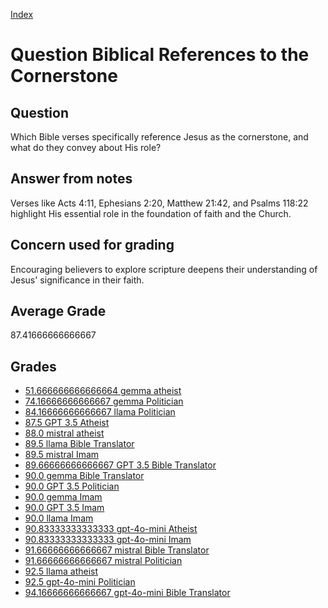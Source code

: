 
[Index](../../index.md)
# Question Biblical References to the Cornerstone
## Question
Which Bible verses specifically reference Jesus as the cornerstone, and what do they convey about His role?

## Answer from notes
Verses like Acts 4:11, Ephesians 2:20, Matthew 21:42, and Psalms 118:22 highlight His essential role in the foundation of faith and the Church.

## Concern used for grading
Encouraging believers to explore scripture deepens their understanding of Jesus' significance in their faith.

## Average Grade
87.41666666666667

## Grades
 * [51.666666666666664 gemma atheist](../answers/gemma_atheist/Biblical_References_to_the_Cornerstone.md)
 * [74.16666666666667 gemma Politician](../answers/gemma_Politician/Biblical_References_to_the_Cornerstone.md)
 * [84.16666666666667 llama Politician](../answers/llama_Politician/Biblical_References_to_the_Cornerstone.md)
 * [87.5 GPT 3.5 Atheist](../answers/GPT_3.5_Atheist/Biblical_References_to_the_Cornerstone.md)
 * [88.0 mistral atheist](../answers/mistral_atheist/Biblical_References_to_the_Cornerstone.md)
 * [89.5 llama Bible Translator](../answers/llama_Bible_Translator/Biblical_References_to_the_Cornerstone.md)
 * [89.5 mistral Imam](../answers/mistral_Imam/Biblical_References_to_the_Cornerstone.md)
 * [89.66666666666667 GPT 3.5 Bible Translator](../answers/GPT_3.5_Bible_Translator/Biblical_References_to_the_Cornerstone.md)
 * [90.0 gemma Bible Translator](../answers/gemma_Bible_Translator/Biblical_References_to_the_Cornerstone.md)
 * [90.0 GPT 3.5 Politician](../answers/GPT_3.5_Politician/Biblical_References_to_the_Cornerstone.md)
 * [90.0 gemma Imam](../answers/gemma_Imam/Biblical_References_to_the_Cornerstone.md)
 * [90.0 GPT 3.5 Imam](../answers/GPT_3.5_Imam/Biblical_References_to_the_Cornerstone.md)
 * [90.0 llama Imam](../answers/llama_Imam/Biblical_References_to_the_Cornerstone.md)
 * [90.83333333333333 gpt-4o-mini Atheist](../answers/gpt-4o-mini_Atheist/Biblical_References_to_the_Cornerstone.md)
 * [90.83333333333333 gpt-4o-mini Imam](../answers/gpt-4o-mini_Imam/Biblical_References_to_the_Cornerstone.md)
 * [91.66666666666667 mistral Bible Translator](../answers/mistral_Bible_Translator/Biblical_References_to_the_Cornerstone.md)
 * [91.66666666666667 mistral Politician](../answers/mistral_Politician/Biblical_References_to_the_Cornerstone.md)
 * [92.5 llama atheist](../answers/llama_atheist/Biblical_References_to_the_Cornerstone.md)
 * [92.5 gpt-4o-mini Politician](../answers/gpt-4o-mini_Politician/Biblical_References_to_the_Cornerstone.md)
 * [94.16666666666667 gpt-4o-mini Bible Translator](../answers/gpt-4o-mini_Bible_Translator/Biblical_References_to_the_Cornerstone.md)
